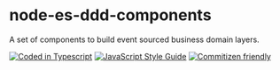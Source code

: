 # node-es-ddd-components

A set of components to build event sourced business domain layers.

[![Coded in Typescript](https://img.shields.io/badge/%3C%2F%3E-typescript-blue.svg)](https://www.typescriptlang.org/)
[![JavaScript Style Guide](https://img.shields.io/badge/code_style-standard-brightgreen.svg)](https://standardjs.com)
[![Commitizen friendly](https://img.shields.io/badge/commitizen-friendly-brightgreen.svg)](http://commitizen.github.io/cz-cli/)
